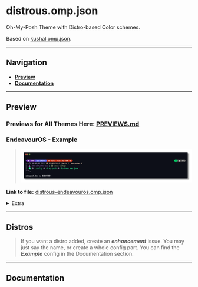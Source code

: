 # distrous.omp.json

Oh-My-Posh Theme with Distro-based Color schemes.

Based on [kushal.omp.json](https://github.com/JanDeDobbeleer/oh-my-posh/blob/main/themes/kushal.omp.json).

---

## Navigation

- [**Preview**](#preview)
- [**Documentation**](#documentation)

---

## Preview

### Previews for All Themes Here: [<ins>PREVIEWS.md</ins>](https://github.com/TheElevatedOne/distrous.omp.json/blob/main/PREVIEWS.md)

### EndeavourOS - Example

> ![endeavouros-preview](https://github.com/TheElevatedOne/distrous.omp.json/blob/main/previews/distrous-endeavouros.omp.json.png?raw=true)

**Link to file:** [distrous-endeavouros.omp.json](https://github.com/TheElevatedOne/distrous.omp.json/blob/main/themes/distrous-endeavouros.omp.json?raw=true)

<details>
    <summary>Extra</summary>

- **General**

    > ![endeavouros-general](https://github.com/TheElevatedOne/distrous.omp.json/blob/main/previews/distrous-endeavouros.omp.json-general.png?raw=true)

- **Root**

    > ![endeavouros-root](https://github.com/TheElevatedOne/distrous.omp.json/blob/main/previews/distrous-endeavouros.omp.json-root.png?raw=true)

- **Unwritable Directory**

    > ![endeavouros-unwrite](https://github.com/TheElevatedOne/distrous.omp.json/blob/main/previews/distrous-endeavouros.omp.json-unwrite.png?raw=true)

- **Python**

  - **Script**

        > ![endeavouros-script](https://github.com/TheElevatedOne/distrous.omp.json/blob/main/previews/distrous-endeavouros.omp.json-script.png?raw=true)

  - **Venv**

        > ![endeavouros-venv](https://github.com/TheElevatedOne/distrous.omp.json/blob/main/previews/distrous-endeavouros.omp.json-venv.png?raw=true)

</details>

---

## Distros

> If you want a distro added, create an ***enhancement*** issue.
> You may just say the name, or create a whole config part.
> You can find the ***Example*** config in the Documentation section.

---

## Documentation
